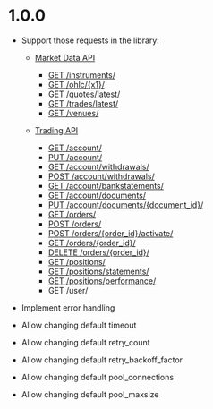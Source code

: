 # 1.0.0

- Support those requests in the library:

  - [Market Data API](https://docs.lemon.markets/market-data/overview)

    - [GET /instruments/](https://docs.lemon.markets/market-data/instruments-tradingvenues#get-instruments)
    - [GET /ohlc/{x1}/](https://docs.lemon.markets/market-data/historical-data#get-ohlcx1)
    - [GET /quotes/latest/](https://docs.lemon.markets/market-data/historical-data#get-quoteslatest)
    - [GET /trades/latest/](https://docs.lemon.markets/market-data/historical-data#get-tradeslatest)
    - [GET /venues/](https://docs.lemon.markets/market-data/instruments-tradingvenues#get-venues)

  - [Trading API](https://docs.lemon.markets/trading/overview)

    - [GET /account/](https://docs.lemon.markets/trading/account#get-account)
    - [PUT /account/](https://docs.lemon.markets/trading/account#put-account)
    - [GET /account/withdrawals/](https://docs.lemon.markets/trading/account#get-accountwithdrawals)
    - [POST /account/withdrawals/](https://docs.lemon.markets/trading/account#post-accountwithdrawals)
    - [GET /account/bankstatements/](https://docs.lemon.markets/trading/account#get-accountbankstatements)
    - [GET /account/documents/](https://docs.lemon.markets/trading/account#get-accountdocuments)
    - [PUT /account/documents/{document_id}/](https://docs.lemon.markets/trading/account#get-accountdocumentsdocument_id)
    - [GET /orders/](https://docs.lemon.markets/trading/orders#get-orders)
    - [POST /orders/](https://docs.lemon.markets/trading/orders#post-orders)
    - [POST /orders/{order_id}/activate/](https://docs.lemon.markets/trading/orders#post-ordersorder_idactivate)
    - [GET /orders/{order_id}/](https://docs.lemon.markets/trading/orders#get-ordersorder_id)
    - [DELETE /orders/{order_id}/](https://docs.lemon.markets/trading/orders#delete-ordersorder_id)
    - [GET /positions/](https://docs.lemon.markets/trading/positions#get-positions)
    - [GET /positions/statements/](https://docs.lemon.markets/trading/positions#get-positionsstatements)
    - [GET /positions/performance/](https://docs.lemon.markets/trading/positions#get-positionsperformance)
    - GET /user/

- Implement error handling
- Allow changing default timeout
- Allow changing default retry_count
- Allow changing default retry_backoff_factor
- Allow changing default pool_connections
- Allow changing default pool_maxsize

